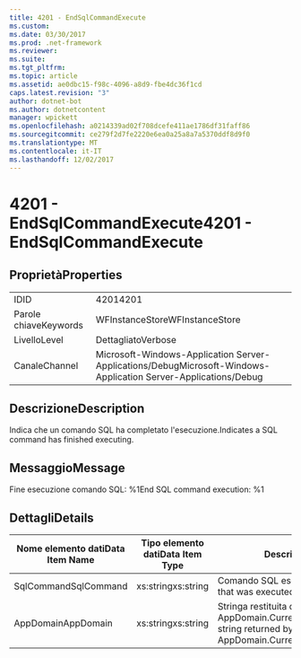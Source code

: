 ```yaml
---
title: 4201 - EndSqlCommandExecute
ms.custom: 
ms.date: 03/30/2017
ms.prod: .net-framework
ms.reviewer: 
ms.suite: 
ms.tgt_pltfrm: 
ms.topic: article
ms.assetid: ae0dbc15-f98c-4096-a8d9-fbe4dc36f1cd
caps.latest.revision: "3"
author: dotnet-bot
ms.author: dotnetcontent
manager: wpickett
ms.openlocfilehash: a0214339ad02f708dcefe411ae1786df31faff86
ms.sourcegitcommit: ce279f2d7fe2220e6ea0a25a8a7a5370ddf8d9f0
ms.translationtype: MT
ms.contentlocale: it-IT
ms.lasthandoff: 12/02/2017
---
```

# <a name="4201---endsqlcommandexecute"></a><span data-ttu-id="3ea76-102">4201 - EndSqlCommandExecute</span><span class="sxs-lookup"><span data-stu-id="3ea76-102">4201 - EndSqlCommandExecute</span></span>
## <a name="properties"></a><span data-ttu-id="3ea76-103">Proprietà</span><span class="sxs-lookup"><span data-stu-id="3ea76-103">Properties</span></span>  
  
|||  
|-|-|  
|<span data-ttu-id="3ea76-104">ID</span><span class="sxs-lookup"><span data-stu-id="3ea76-104">ID</span></span>|<span data-ttu-id="3ea76-105">4201</span><span class="sxs-lookup"><span data-stu-id="3ea76-105">4201</span></span>|  
|<span data-ttu-id="3ea76-106">Parole chiave</span><span class="sxs-lookup"><span data-stu-id="3ea76-106">Keywords</span></span>|<span data-ttu-id="3ea76-107">WFInstanceStore</span><span class="sxs-lookup"><span data-stu-id="3ea76-107">WFInstanceStore</span></span>|  
|<span data-ttu-id="3ea76-108">Livello</span><span class="sxs-lookup"><span data-stu-id="3ea76-108">Level</span></span>|<span data-ttu-id="3ea76-109">Dettagliato</span><span class="sxs-lookup"><span data-stu-id="3ea76-109">Verbose</span></span>|  
|<span data-ttu-id="3ea76-110">Canale</span><span class="sxs-lookup"><span data-stu-id="3ea76-110">Channel</span></span>|<span data-ttu-id="3ea76-111">Microsoft-Windows-Application Server-Applications/Debug</span><span class="sxs-lookup"><span data-stu-id="3ea76-111">Microsoft-Windows-Application Server-Applications/Debug</span></span>|  
  
## <a name="description"></a><span data-ttu-id="3ea76-112">Descrizione</span><span class="sxs-lookup"><span data-stu-id="3ea76-112">Description</span></span>  
 <span data-ttu-id="3ea76-113">Indica che un comando SQL ha completato l'esecuzione.</span><span class="sxs-lookup"><span data-stu-id="3ea76-113">Indicates a SQL command has finished executing.</span></span>  
  
## <a name="message"></a><span data-ttu-id="3ea76-114">Messaggio</span><span class="sxs-lookup"><span data-stu-id="3ea76-114">Message</span></span>  
 <span data-ttu-id="3ea76-115">Fine esecuzione comando SQL: %1</span><span class="sxs-lookup"><span data-stu-id="3ea76-115">End SQL command execution: %1</span></span>  
  
## <a name="details"></a><span data-ttu-id="3ea76-116">Dettagli</span><span class="sxs-lookup"><span data-stu-id="3ea76-116">Details</span></span>  
  
|<span data-ttu-id="3ea76-117">Nome elemento dati</span><span class="sxs-lookup"><span data-stu-id="3ea76-117">Data Item Name</span></span>|<span data-ttu-id="3ea76-118">Tipo elemento dati</span><span class="sxs-lookup"><span data-stu-id="3ea76-118">Data Item Type</span></span>|<span data-ttu-id="3ea76-119">Descrizione</span><span class="sxs-lookup"><span data-stu-id="3ea76-119">Description</span></span>|  
|--------------------|--------------------|-----------------|  
|<span data-ttu-id="3ea76-120">SqlCommand</span><span class="sxs-lookup"><span data-stu-id="3ea76-120">SqlCommand</span></span>|<span data-ttu-id="3ea76-121">xs:string</span><span class="sxs-lookup"><span data-stu-id="3ea76-121">xs:string</span></span>|<span data-ttu-id="3ea76-122">Comando SQL eseguito.</span><span class="sxs-lookup"><span data-stu-id="3ea76-122">The SQL command that was executed.</span></span>|  
|<span data-ttu-id="3ea76-123">AppDomain</span><span class="sxs-lookup"><span data-stu-id="3ea76-123">AppDomain</span></span>|<span data-ttu-id="3ea76-124">xs:string</span><span class="sxs-lookup"><span data-stu-id="3ea76-124">xs:string</span></span>|<span data-ttu-id="3ea76-125">Stringa restituita da AppDomain.CurrentDomain.FriendlyName.</span><span class="sxs-lookup"><span data-stu-id="3ea76-125">The string returned by AppDomain.CurrentDomain.FriendlyName.</span></span>|
